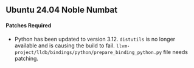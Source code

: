## Ubuntu 24.04 Noble Numbat

#### Patches Required

- Python has been updated to version 3.12.
  `distutils` is no longer available and is causing the build to fail.
  `llvm-project/lldb/bindings/python/prepare_binding_python.py` file needs patching.
